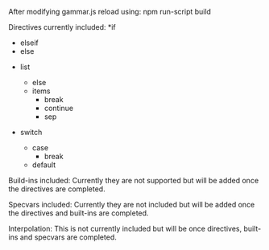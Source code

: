 After modifying gammar.js reload using:
  npm run-script build

Directives currently included:
  *if
   - elseif
   - else

  * list
    - else
    - items
      - break
      - continue
      - sep

  * switch
    - case
      - break
    - default

Build-ins included:
  Currently they are not supported but will be added once the directives are completed.

Specvars included:
  Currently they are not included but will be added once the directives and built-ins are completed.

Interpolation:
  This is not currently included but will be once directives, built-ins and specvars are completed.
